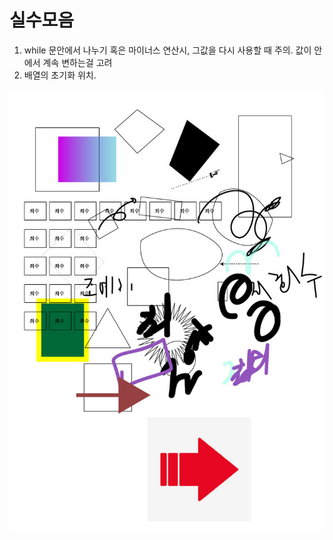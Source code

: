 # 실수모음

1. while 문안에서 나누기 혹은 마이너스 연산시, 그값을 다시 사용할 때 주의. 값이 안에서 계속 변하는걸 고려
2. 배열의 초기화 위치.



![예지1](Image/%EC%98%88%EC%A7%801.jpg)